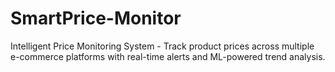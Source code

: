 # SmartPrice-Monitor
Intelligent Price Monitoring System - Track product prices across multiple e-commerce platforms with real-time alerts and ML-powered trend analysis.
